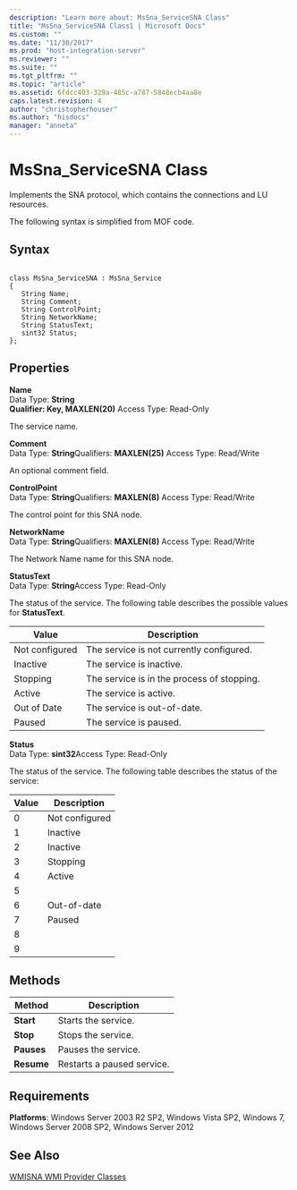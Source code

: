 ```yaml
---
description: "Learn more about: MsSna_ServiceSNA Class"
title: "MsSna_ServiceSNA Class1 | Microsoft Docs"
ms.custom: ""
ms.date: "11/30/2017"
ms.prod: "host-integration-server"
ms.reviewer: ""
ms.suite: ""
ms.tgt_pltfrm: ""
ms.topic: "article"
ms.assetid: 6fdcc403-329a-485c-a787-5848ecb4aa8e
caps.latest.revision: 4
author: "christopherhouser"
ms.author: "hisdocs"
manager: "anneta"
---
```

# MsSna_ServiceSNA Class
Implements the SNA protocol, which contains the connections and LU resources.  
  
 The following syntax is simplified from MOF code.  
  
## Syntax  
  
```  
  
class MsSna_ServiceSNA : MsSna_Service  
{  
   String Name;  
   String Comment;  
   String ControlPoint;  
   String NetworkName;  
   String StatusText;  
   sint32 Status;  
};  
```  
  
## Properties  
 **Name**  
 Data Type: **String**  
**Qualifier: Key, MAXLEN(20)** Access Type: Read-Only  
  
 The service name.  
  
 **Comment**  
 Data Type: **String**Qualifiers: **MAXLEN(25)** Access Type: Read/Write  
  
 An optional comment field.  
  
 **ControlPoint**  
 Data Type: **String**Qualifiers: **MAXLEN(8)** Access Type: Read/Write  
  
 The control point for this SNA node.  
  
 **NetworkName**  
 Data Type: **String**Qualifiers: **MAXLEN(8)** Access Type: Read/Write  
  
 The Network Name name for this SNA node.  
  
 **StatusText**  
 Data Type: **String**Access Type: Read-Only  
  
 The status of the service. The following table describes the possible values for **StatusText**.  
  
|Value|Description|  
|-----------|-----------------|  
|Not configured|The service is not currently configured.|  
|Inactive|The service is inactive.|  
|Stopping|The service is in the process of stopping.|  
|Active|The service is active.|  
|Out of Date|The service is out-of-date.|  
|Paused|The service is paused.|  
  
 **Status**  
 Data Type: **sint32**Access Type: Read-Only  
  
 The status of the service. The following table describes the status of the service:  
  
|Value|Description|  
|-----------|-----------------|  
|0|Not configured|  
|1|Inactive|  
|2|Inactive|  
|3|Stopping|  
|4|Active|  
|5||  
|6|Out-of-date|  
|7|Paused|  
|8||  
|9||  
  
## Methods  
  
|Method|Description|  
|------------|-----------------|  
|**Start**|Starts the service.|  
|**Stop**|Stops the service.|  
|**Pauses**|Pauses the service.|  
|**Resume**|Restarts a paused service.|  
  
## Requirements  
 **Platforms**: Windows Server 2003 R2 SP2, Windows Vista SP2, Windows 7, Windows Server 2008 SP2, Windows Server 2012  
  
## See Also  
 [WMISNA WMI Provider Classes](../core/wmisna-wmi-provider-classes2.md)
